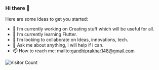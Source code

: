 ### Hi there 👋




Here are some ideas to get you started:

- 🔭 I’m currently working on Creating stuff which will be useful for all.
- 🌱 I’m currently learning Flutter.
- 👯 I’m looking to collaborate on Ideas, innovations, tech.
- 💬 Ask me about anything, i will help if i can.
- 📫 How to reach me: mailto:gandhiprakhar148@gmail.com

![Visitor Count](https://profile-counter.glitch.me/{pgstorm148}/count.svg)

